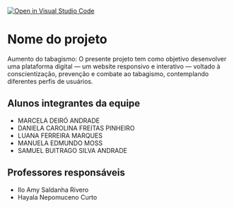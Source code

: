 [![Open in Visual Studio Code](https://classroom.github.com/assets/open-in-vscode-2e0aaae1b6195c2367325f4f02e2d04e9abb55f0b24a779b69b11b9e10269abc.svg)](https://classroom.github.com/online_ide?assignment_repo_id=19060489&assignment_repo_type=AssignmentRepo)
# Nome do projeto

Aumento do tabagismo:
 O presente projeto tem como objetivo desenvolver uma plataforma digital —
 um website responsivo e interativo — voltado à conscientização, prevenção
 e combate ao tabagismo, contemplando diferentes perfis de usuários.

## Alunos integrantes da equipe

* MARCELA DEIRÓ ANDRADE
* DANIELA CAROLINA FREITAS PINHEIRO
* LUANA FERREIRA MARQUES
* MANUELA EDMUNDO MOSS
* SAMUEL BUITRAGO SILVA ANDRADE

## Professores responsáveis

* Ilo Amy Saldanha Rivero
* Hayala Nepomuceno Curto
